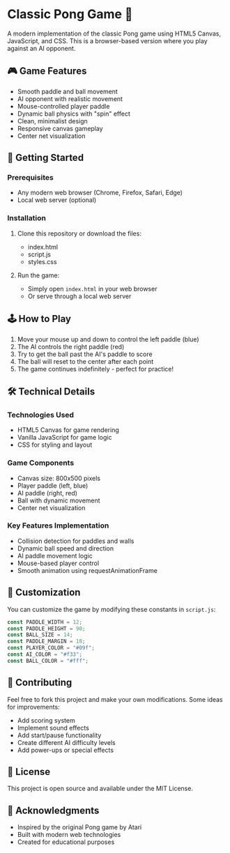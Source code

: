 # Classic Pong Game 🏓

A modern implementation of the classic Pong game using HTML5 Canvas, JavaScript, and CSS. This is a browser-based version where you play against an AI opponent.

## 🎮 Game Features

- Smooth paddle and ball movement
- AI opponent with realistic movement
- Mouse-controlled player paddle
- Dynamic ball physics with "spin" effect
- Clean, minimalist design
- Responsive canvas gameplay
- Center net visualization

## 🚀 Getting Started

### Prerequisites

- Any modern web browser (Chrome, Firefox, Safari, Edge)
- Local web server (optional)

### Installation

1. Clone this repository or download the files:
   - index.html
   - script.js
   - styles.css

2. Run the game:
   - Simply open `index.html` in your web browser
   - Or serve through a local web server

## 🕹️ How to Play

1. Move your mouse up and down to control the left paddle (blue)
2. The AI controls the right paddle (red)
3. Try to get the ball past the AI's paddle to score
4. The ball will reset to the center after each point
5. The game continues indefinitely - perfect for practice!

## 🛠️ Technical Details

### Technologies Used
- HTML5 Canvas for game rendering
- Vanilla JavaScript for game logic
- CSS for styling and layout

### Game Components
- Canvas size: 800x500 pixels
- Player paddle (left, blue)
- AI paddle (right, red)
- Ball with dynamic movement
- Center net visualization

### Key Features Implementation
- Collision detection for paddles and walls
- Dynamic ball speed and direction
- AI paddle movement logic
- Mouse-based player control
- Smooth animation using requestAnimationFrame

## 🎨 Customization

You can customize the game by modifying these constants in `script.js`:

```javascript
const PADDLE_WIDTH = 12;
const PADDLE_HEIGHT = 90;
const BALL_SIZE = 14;
const PADDLE_MARGIN = 18;
const PLAYER_COLOR = "#09f";
const AI_COLOR = "#f33";
const BALL_COLOR = "#fff";
```

## 🤝 Contributing

Feel free to fork this project and make your own modifications. Some ideas for improvements:
- Add scoring system
- Implement sound effects
- Add start/pause functionality
- Create different AI difficulty levels
- Add power-ups or special effects

## 📝 License

This project is open source and available under the MIT License.

## 🙏 Acknowledgments

- Inspired by the original Pong game by Atari
- Built with modern web technologies
- Created for educational purposes